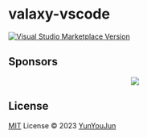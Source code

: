 # valaxy-vscode

<a href="https://marketplace.visualstudio.com/items?itemName=yunyoujun.valaxy-vscode" target="__blank"><img src="https://img.shields.io/visual-studio-marketplace/v/yunyoujun.valaxy-vscode.svg?color=eee&amp;label=VS%20Code%20Marketplace&logo=visual-studio-code" alt="Visual Studio Marketplace Version" /></a>

## Sponsors

<p align="center">
  <a href="https://cdn.jsdelivr.net/gh/YunYouJun/sponsors/public/sponsors.svg">
    <img src='https://cdn.jsdelivr.net/gh/YunYouJun/sponsors/public/sponsors.svg'/>
  </a>
</p>

## License

[MIT](./LICENSE) License © 2023 [YunYouJun](https://github.com/YunYouJun)
